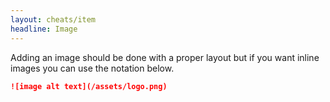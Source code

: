 ```yaml
---
layout: cheats/item
headline: Image
---
```


Adding an image should be done with a proper layout but if you want inline images you can use the notation below.

```markdown
![image alt text](/assets/logo.png)
```
